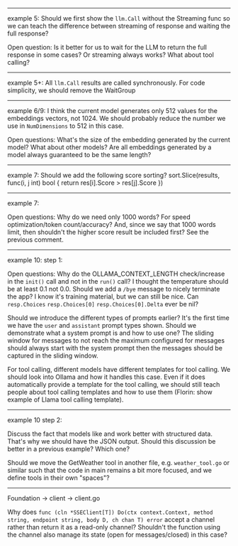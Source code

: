 ---------
example 5: Should we first show the `llm.Call` without the Streaming func so we can teach the difference between streaming of response and waiting the full response?

Open question: Is it better for us to wait for the LLM to return the full response in some cases? Or streaming always works? What about tool calling?

---------

example 5+: All `llm.Call` results are called synchronously. For code simplicity, we should remove the WaitGroup

---------

example 6/9: I think the current model generates only 512 values for the embeddings vectors, not 1024.
We should probably reduce the number we use in `NumDimensions` to 512 in this case.

Open questions:
What's the size of the embedding generated by the current model?
What about other models?
Are all embeddings generated by a model always guaranteed to be the same length?

---------

example 7: Should we add the following score sorting?
sort.Slice(results, func(i, j int) bool {
	return res[i].Score > res[j].Score
})

---------

example 7:

Open questions:
Why do we need only 1000 words? For speed optimization/token count/accuracy?
And, since we say that 1000 words limit, then shouldn't the higher score result be included first?
See the previous comment.

---------

example 10: step 1:

Open questions:
Why do the OLLAMA_CONTEXT_LENGTH check/increase in the `init()` call and not in the `run()` call?
I thought the temperature should be at least 0.1 not 0.0.
Should we add a `/bye` message to nicely terminate the app? I know it's training material, but we can still be nice.
Can `resp.Choices` `resp.Choices[0]` `resp.Choices[0].Delta` ever be nil?

Should we introduce the different types of prompts earlier? It's the first time we have the `user` and `assistant`
prompt types shown.
Should we demonstrate what a system prompt is and how to use one? The sliding window for messages to not reach the
maximum configured for messages should always start with the system prompt then the messages should be captured in
the sliding window.


For tool calling, different models have different templates for tool calling. We should look into Ollama and
how it handles this case. Even if it does automatically provide a template for the tool calling, we should still
teach people about tool calling templates and how to use them (Florin: show example of Llama tool calling template).

---------

example 10 step 2:

Discuss the fact that models like and work better with structured data.
That's why we should have the JSON output. Should this discussion be better in a previous example? Which one?

Should we move the GetWeather tool in another file, e.g. `weather_tool.go` or similar such that the code in main
remains a bit more focused, and we define tools in their own "spaces"?

---------

Foundation -> client -> client.go

Why does `func (cln *SSEClient[T]) Do(ctx context.Context, method string, endpoint string, body D, ch chan T) error`
accept a channel rather than return it as a read-only channel?
Shouldn't the function using the channel also manage its state (open for messages/closed) in this case?